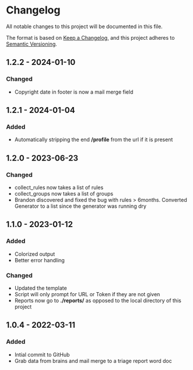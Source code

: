 # Changelog

All notable changes to this project will be documented in this file.

The format is based on [Keep a Changelog](https://keepachangelog.com/en/1.0.0/),
and this project adheres to [Semantic Versioning](https://semver.org/spec/v2.0.0.html).

## 1.2.2 - 2024-01-10

### Changed

- Copyright date in footer is now a mail merge field

## 1.2.1 - 2024-01-04

### Added

- Automatically stripping the end **/profile** from the url if it is present

## 1.2.0 - 2023-06-23

### Changed

- collect_rules now takes a list of rules
- collect_groups now takes a list of groups
- Brandon discovered and fixed the bug with rules > 6months. Converted Generator
to a list since the generator was running dry

## 1.1.0 - 2023-01-12

### Added

- Colorized output
- Better error handling

### Changed

- Updated the template
- Script will only prompt for URL or Token if they are not given
- Reports now go to **./reports/** as opposed to the local directory of this project

## 1.0.4 - 2022-03-11

### Added

- Intial commit to GitHub
- Grab data from brains and mail merge to a triage report word doc

